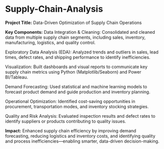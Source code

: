 # Supply-Chain-Analysis
**Project Title:**
Data-Driven Optimization of Supply Chain Operations

**Key Components:**
Data Integration & Cleaning:
Consolidated and cleaned data from multiple supply chain segments, including sales, inventory, manufacturing, logistics, and quality control.

Exploratory Data Analysis (EDA):
Analyzed trends and outliers in sales, lead times, defect rates, and shipping performance to identify inefficiencies.

Visualization:
Built dashboards and visual reports to communicate key supply chain metrics using Python (Matplotlib/Seaborn) and Power BI/Tableau.

Demand Forecasting:
Used statistical and machine learning models to forecast product demand and guide production and inventory planning.

Operational Optimization:
Identified cost-saving opportunities in procurement, transportation modes, and inventory stocking strategies.

Quality and Risk Analysis:
Evaluated inspection results and defect rates to identify suppliers or products contributing to quality issues.

**Impact:**
Enhanced supply chain efficiency by improving demand forecasting, reducing logistics and inventory costs, and identifying quality and process inefficiencies—enabling smarter, data-driven decision-making.

